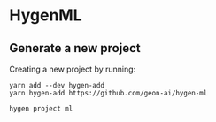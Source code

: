 # HygenML

## Generate a new project

Creating a new project by running:

```
yarn add --dev hygen-add
yarn hygen-add https://github.com/geon-ai/hygen-ml
```

```shell
hygen project ml
```

